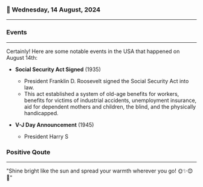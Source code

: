### 📅 Wednesday, 14 August, 2024
------
### Events
------
Certainly! Here are some notable events in the USA that happened on August 14th:

- **Social Security Act Signed** (1935)
  - President Franklin D. Roosevelt signed the Social Security Act into law.
  - This act established a system of old-age benefits for workers, benefits for victims of industrial accidents, unemployment insurance, aid for dependent mothers and children, the blind, and the physically handicapped.

- **V-J Day Announcement** (1945)
  - President Harry S
### Positive Qoute
------
"Shine bright like the sun and spread your warmth wherever you go! 🌞✨😊🚀"
